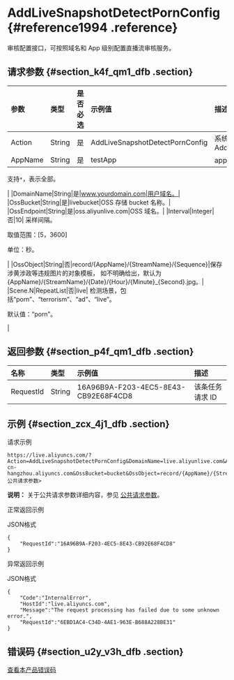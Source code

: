 # AddLiveSnapshotDetectPornConfig {#reference1994 .reference}

审核配置接口，可按照域名和 App 级别配置直播流审核服务。

## 请求参数 {#section_k4f_qm1_dfb .section}

|参数|类型|是否必选|示例值|描述|
|:-|:-|:---|:--|:-|
|Action|String|是|AddLiveSnapshotDetectPornConfig|系统规定参数。取值：AddLiveSnapshotDetectPornConfig|
|AppName|String|是|testApp| app 名。

 支持`*`，表示全部。

 |
|DomainName|String|是|www.yourdomain.com|用户域名。|
|OssBucket|String|是|livebucket|OSS 存储 bucket 名称。|
|OssEndpoint|String|是|oss.aliyunlive.com|OSS 域名。|
|Interval|Integer|否|10| 采样间隔。

 取值范围：\[5，3600\]

 单位：秒。

 |
|OssObject|String|否|record/\{AppName\}/\{StreamName\}/\{Sequence\}|保存涉黄涉政等违规图片的对象模板， 如不明确给出，默认为\{AppName\}/\{StreamName\}/\{Date\}/\{Hour\}/\{Minute\}\_\{Second\}.jpg。|
|Scene.N|RepeatList|否|live| 检测场景，包括“porn”、“terrorism”、“ad”、“live”。

 默认值：“porn”。

 |

## 返回参数 {#section_p4f_qm1_dfb .section}

|名称|类型|示例值|描述|
|:-|:-|:--|:-|
|RequestId|String|16A96B9A-F203-4EC5-8E43-CB92E68F4CD8|该条任务请求 ID|

## 示例 {#section_zcx_4j1_dfb .section}

请求示例

```
https://live.aliyuncs.com/?Action=AddLiveSnapshotDetectPornConfig&DomainName=live.aliyunlive.com&AppName=xxx&OssEndpoint=oss-cn-hangzhou.aliyuncs.com&OssBucket=bucket&OssObject=record/{AppName}/{StreamName}/{Sequence}&PornThreshold=0.5&SuspectThreshold=0.05&Interval=30<公共请求参数> 
```

**说明：** 关于公共请求参数详细内容，参见 [公共请求参数](cn.zh-CN/API参考/调用方式/公共参数.md#)。

正常返回示例

JSON格式

```
{
    "RequestId":"16A96B9A-F203-4EC5-8E43-CB92E68F4CD8"
}
```

异常返回示例

JSON格式

```
{
    "Code":"InternalError",
    "HostId":"live.aliyuncs.com",
    "Message":"The request processing has failed due to some unknown error.",
    "RequestId":"6EBD1AC4-C34D-4AE1-963E-B688A228BE31"
}
```

## 错误码 {#section_u2y_v3h_dfb .section}

 [查看本产品错误码](https://error-center.aliyun.com/status/product/live) 

